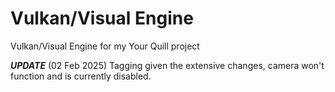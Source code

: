 # Vulkan/Visual Engine

Vulkan/Visual Engine for my Your Quill project

***UPDATE*** (02 Feb 2025) Tagging given the extensive changes, camera won't function and is currently disabled.


